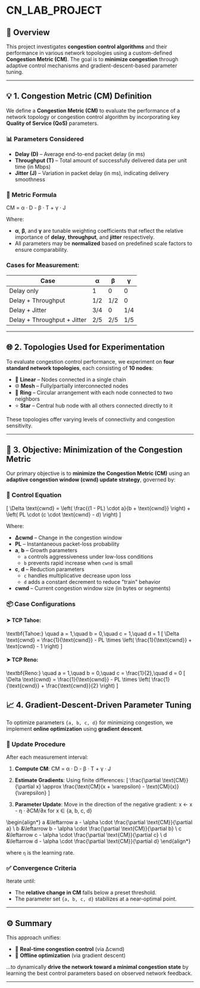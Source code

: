 # CN_LAB_PROJECT

## 📌 Overview

This project investigates **congestion control algorithms** and their performance in various network topologies using a custom-defined **Congestion Metric (CM)**. The goal is to **minimize congestion** through adaptive control mechanisms and gradient-descent-based parameter tuning.

---

## 💡 1. Congestion Metric (CM) Definition

We define a **Congestion Metric (CM)** to evaluate the performance of a network topology or congestion control algorithm by incorporating key **Quality of Service (QoS)** parameters.

### 📊 Parameters Considered
- **Delay (D)** – Average end-to-end packet delay (in ms)
- **Throughput (T)** – Total amount of successfully delivered data per unit time (in Mbps)
- **Jitter (J)** – Variation in packet delay (in ms), indicating delivery smoothness

### 🧮 Metric Formula

CM = α · D - β · T + γ · J


Where:
- **α**, **β**, and **γ** are tunable weighting coefficients that reflect the relative importance of **delay**, **throughput**, and **jitter** respectively.
- All parameters may be **normalized** based on predefined scale factors to ensure comparability.

### Cases for Measurement:

| Case | α | β | γ |
|------|----|----|----|
| Delay only | 1 | 0 | 0 |
| Delay + Throughput | 1/2 | 1/2 | 0 |
| Delay + Jitter | 3/4 | 0 | 1/4 |
| Delay + Throughput + Jitter | 2/5 | 2/5 | 1/5 |

---

## 🌐 2. Topologies Used for Experimentation

To evaluate congestion control performance, we experiment on **four standard network topologies**, each consisting of **10 nodes**:

- 🔗 **Linear** – Nodes connected in a single chain  
- 🌐 **Mesh** – Fully/partially interconnected nodes  
- 🔄 **Ring** – Circular arrangement with each node connected to two neighbors  
- ⭐ **Star** – Central hub node with all others connected directly to it  

These topologies offer varying levels of connectivity and congestion sensitivity.

---

## 🎯 3. Objective: Minimization of the Congestion Metric

Our primary objective is to **minimize the Congestion Metric (CM)** using an **adaptive congestion window (cwnd) update strategy**, governed by:

### 🔧 Control Equation
\[
\Delta \text{cwnd} = \left( \frac{(1 - PL) \cdot a}{b + \text{cwnd}} \right) + \left( PL \cdot (c \cdot \text{cwnd} - d) \right)
\]

Where:
- **Δcwnd** – Change in the congestion window
- **PL** – Instantaneous packet-loss probability
- **a**, **b** – Growth parameters
  - `a` controls aggressiveness under low-loss conditions
  - `b` prevents rapid increase when `cwnd` is small
- **c**, **d** – Reduction parameters
  - `c` handles multiplicative decrease upon loss
  - `d` adds a constant decrement to reduce "train" behavior
- **cwnd** – Current congestion window size (in bytes or segments)

### 📦 Case Configurations

#### ➤ TCP Tahoe:
\textbf{Tahoe:} \quad a = 1,\quad b = 0,\quad c = 1,\quad d = 1
\[
\Delta \text{cwnd} = \frac{1}{\text{cwnd}} - PL \times \left( \frac{1}{\text{cwnd}} + \text{cwnd} - 1 \right)
\]

#### ➤ TCP Reno:
\textbf{Reno:} \quad a = 1,\quad b = 0,\quad c = \frac{1}{2},\quad d = 0
\[
\Delta \text{cwnd} = \frac{1}{\text{cwnd}} - PL \times \left( \frac{1}{\text{cwnd}} + \frac{\text{cwnd}}{2} \right)
\]

## 📈 4. Gradient‑Descent‑Driven Parameter Tuning

To optimize parameters `{a, b, c, d}` for minimizing congestion, we implement **online optimization** using **gradient descent**.

### 🔄 Update Procedure

After each measurement interval:
1. **Compute CM**:
CM = α · D - β · T + γ · J


2. **Estimate Gradients**:
Using finite differences:
\[
\frac{\partial \text{CM}}{\partial x} \approx \frac{\text{CM}(x + \varepsilon) - \text{CM}(x)}{\varepsilon}
\]


3. **Parameter Update**:
Move in the direction of the negative gradient:
x ← x - η · ∂CM/∂x for x ∈ {a, b, c, d}

\begin{align*}
a &\leftarrow a - \alpha \cdot \frac{\partial \text{CM}}{\partial a} \\
b &\leftarrow b - \alpha \cdot \frac{\partial \text{CM}}{\partial b} \\
c &\leftarrow c - \alpha \cdot \frac{\partial \text{CM}}{\partial c} \\
d &\leftarrow d - \alpha \cdot \frac{\partial \text{CM}}{\partial d}
\end{align*}

where `η` is the learning rate.

### ✅ Convergence Criteria

Iterate until:
- The **relative change in CM** falls below a preset threshold.
- The parameter set `{a, b, c, d}` stabilizes at a near-optimal point.

---

## ⚙️ Summary

This approach unifies:
- 🔄 **Real-time congestion control** (via Δcwnd)
- 🧠 **Offline optimization** (via gradient descent)

...to dynamically **drive the network toward a minimal congestion state** by learning the best control parameters based on observed network feedback.

---




